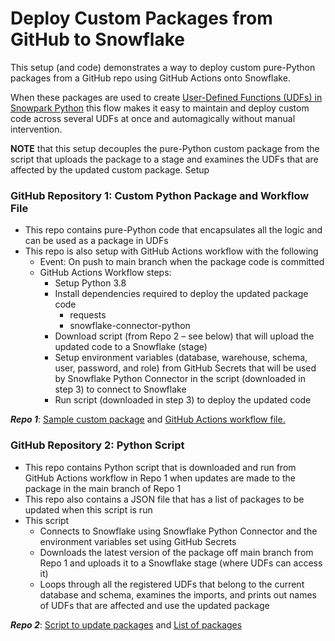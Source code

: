# Deploy Custom Packages from GitHub to Snowflake

This setup (and code) demonstrates a way to deploy custom pure-Python packages from a GitHub repo using GitHub Actions onto Snowflake.

When these packages are used to create [User-Defined Functions (UDFs) in Snowpark Python](https://docs.snowflake.com/en/developer-guide/udf/python/udf-python-creating.html#label-udf-python-stage) this flow makes it easy to maintain and deploy custom code across several UDFs at once and automagically without manual intervention.

**NOTE** that this setup decouples the pure-Python custom package from the script that uploads the package to a stage and examines the UDFs that are affected by the updated custom package.
Setup

### GitHub Repository 1: Custom Python Package and Workflow File
* This repo contains pure-Python code that encapsulates all the logic and can be used as a package in UDFs
* This repo is also setup with GitHub Actions workflow with the following
   * Event: On push to main branch when the package code is committed  
   * GitHub Actions Workflow steps:
     * Setup Python 3.8
     * Install dependencies required to deploy the updated package code
       * requests
       * snowflake-connector-python
     * Download script (from Repo 2 – see below) that will upload the updated code to a Snowflake (stage)
     * Setup environment variables (database, warehouse, schema, user, password, and role) from GitHub Secrets that will be used by Snowflake Python Connector in the script (downloaded in step 3) to connect to Snowflake
     * Run script (downloaded in step 3) to deploy the updated code
     
***Repo 1***:  [Sample custom package](https://github.com/iamontheinet/user-defined-functions/blob/main/do_something_cool.py) and [GitHub Actions workflow file.](https://github.com/iamontheinet/user-defined-functions/blob/main/.github/workflows/python-app.yml)

### GitHub Repository 2: Python Script 
* This repo contains Python script that is downloaded and run from GitHub Actions workflow in Repo 1 when updates are made to the package in the main branch of Repo 1
* This repo also contains a JSON file that has a list of packages to be updated when this script is run
* This script 
   * Connects to Snowflake using Snowflake Python Connector and the environment variables set using GitHub Secrets
   * Downloads the latest version of the package off main branch from Repo 1 and uploads it to a Snowflake stage (where UDFs can access it)
   * Loops through all the registered UDFs that belong to the current database and schema, examines the imports, and prints out names of UDFs that are affected and use the updated package

***Repo 2***: [Script to update packages](https://github.com/iamontheinet/c-i-c-d/blob/main/update_packages.py) and [List of packages](https://github.com/iamontheinet/c-i-c-d/blob/main/packages_list.json)
